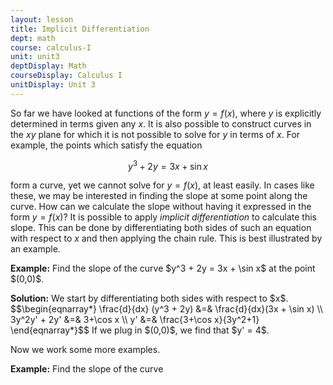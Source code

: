 ```yaml
---
layout: lesson
title: Implicit Differentiation
dept: math
course: calculus-I
unit: unit3
deptDisplay: Math
courseDisplay: Calculus I
unitDisplay: Unit 3
---
```


So far we have looked at functions of the form $y = f(x)$, where $y$ is explicitly determined in terms given any $x$. It is also possible to construct curves in the $xy$ plane for which it is not possible to solve for $y$ in terms of $x$. For example, the points which satisfy the equation

$$y^3 + 2y = 3x + \sin x$$

form a curve, yet we cannot solve for $y = f(x)$, at least easily. In cases like these, we may be interested in finding the slope at some point along the curve. How can we calculate the slope without having it expressed in the form $y = f(x)$? It is possible to apply *implicit differentiation* to calculate this slope. This can be done by differentiating both sides of such an equation with respect to $x$ and then applying the chain rule. This is best illustrated by an example. 

<div class="example">
<p><b>Example:</b> Find the slope of the curve $y^3 + 2y = 3x + \sin x$ at the point $(0,0)$. </p>
<b>Solution:</b> We start by differentiating both sides with respect to $x$. 
$$\begin{eqnarray*}
\frac{d}{dx} (y^3 + 2y) &=& \frac{d}{dx}(3x + \sin x) \\
3y^2y' + 2y' &=& 3+\cos x \\
y' &=& \frac{3+\cos x}{3y^2+1}
\end{eqnarray*}$$
If we plug in $(0,0)$, we find that $y' = 4$. 
</div>

Now we work some more examples. 

<div class="example">
<p><b>Example:</b> Find the slope of the curve </p>

</div>














